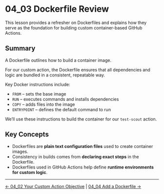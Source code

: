 # 04_03 Dockerfile Review

This lesson provides a refresher on Dockerfiles and explains how they serve as the foundation for building custom container-based GitHub Actions.

## Summary

A Dockerfile outlines how to build a container image.

For our custom action, the Dockerfile ensures that all dependencies and logic are bundled in a consistent, repeatable way.

Key Docker instructions include:

- `FROM` – sets the base image
- `RUN` – executes commands and installs dependencies
- `COPY` – adds files into the image
- `ENTRYPOINT` – defines the default command to run

We’ll use these instructions to build the container for our `test-scout` action.

## Key Concepts

- Dockerfiles are **plain text configuration files** used to create container images.
- Consistency in builds comes from **declaring exact steps** in the Dockerfile.
- Dockerfiles used in GitHub Actions help define **runtime environments for custom logic**.

<!-- FooterStart -->
---
[← 04_02 Your Custom Action Objective](../04_02_your_custom_action_objective/README.md) | [04_04 Add a Dockerfile →](../04_04_add_a_dockerfile/README.md)
<!-- FooterEnd -->
